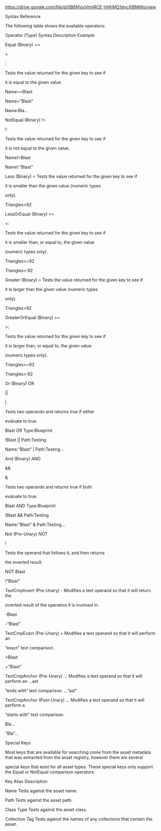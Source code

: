 <https://drive.google.com/file/d/0B6NVuVhmRCE-VHhMQ1dycXlBMWs/view>

Syntax Reference

The following table shows the available operators:

Operator (Type) Syntax Description Example

Equal (Binary) ==

=

:

Tests the value returned for the given key to see if

it is equal to the given value.

Name==Blast

Name=”Blast”

Name:Bla...

NotEqual (Binary) !=

!:

Tests the value returned for the given key to see if

it is not equal to the given value.

Name!=Blast

Name!:”Blast”

Less (Binary) &lt; Tests the value returned for the given key to see if

it is smaller than the given value (numeric types

only).

Triangles&lt;92

LessOrEqual (Binary) &lt;=

&lt;:

Tests the value returned for the given key to see if

it is smaller than, or equal to, the given value

(numeric types only).

Triangles&lt;=92

Triangles&lt;:92

Greater (Binary) &gt; Tests the value returned for the given key to see if

it is larger than the given value (numeric types

only).

Triangles&gt;92

GreaterOrEqual (Binary) &gt;=

&gt;:

Tests the value returned for the given key to see if

it is larger than, or equal to, the given value

(numeric types only).

Triangles&gt;=92

Triangles&gt;:92

Or (Binary) OR

||

|

Tests two operands and returns true if either

evaluate to true.

Blast OR Type:Blueprint

!Blast || Path:Testing

Name:”Blast” | Path:Testing...

And (Binary) AND

&&

&

Tests two operands and returns true if both

evaluate to true.

Blast AND Type:Blueprint

!Blast && Path:Testing

Name:”Blast” & Path:Testing...

Not (Pre-Unary) NOT

!

Tests the operand that follows it, and then returns

the inverted result.

NOT Blast

!”Blast”

TextCmpInvert (Pre-Unary) - Modifies a text operand so that it will return the

inverted result of the operation it is involved in.

-Blast

-”Blast”

TextCmpExact (Pre-Unary) + Modifies a text operand so that it will perform an

“exact” text comparison.

+Blast

+”Blast”

TextCmpAnchor (Pre-Unary) ... Modifies a text operand so that it will perform an ...ast

“ends with” text comparison. ...”ast”

TextCmpAnchor (Post-Unary) ... Modifies a text operand so that it will perform a

“starts with” text comparison.

Bla...

“Bla”...

Special Keys

Most keys that are available for searching come from the asset metadata that was extracted from the asset registry, however there are several

special keys that exist for all asset types. These special keys only support the Equal or NotEqual comparison operators.

Key Alias Description

Name Tests against the asset name.

Path Tests against the asset path.

Class Type Tests against the asset class.

Collection Tag Tests against the names of any collections that contain the asset.

